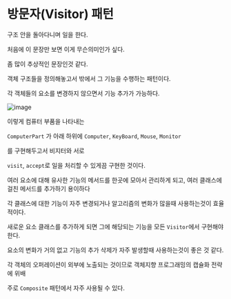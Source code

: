 # 방문자(Visitor) 패턴

구조 안을 돌아다니며 일을 한다.

처음에 이 문장만 보면 이게 무슨의미인가 싶다.

좀 많이 추상적인 문장인것 같다.

객체 구조들을 정의해놓고서 밖에서 그 기능을 수행하는 패턴이다.

각 객체들의 요소를 변경하지 않으면서 기능 추가가 가능하다.

![image](https://user-images.githubusercontent.com/74235102/140439389-534de8a3-e885-4c95-9c62-0772434d3537.png)

이렇게 컴퓨터 부품을 나타내는

`ComputerPart` 가 아래 하위에 `Computer`, `KeyBoard`, `Mouse`, `Monitor`

를 구현해두고서 비지터와 서로

`visit`, `accept`로 일을 처리할 수 있게끔 구현한 것이다.

여러 요소에 대해 유사한 기능의 메서드를 한곳에 모아서 관리하게 되고, 여러 클래스에 걸친 메서드를 추가하기 용이하다

각 클래스에 대한 기능이 자주 변경되거나 알고리즘의 변화가 많을때 사용하는것이 효율적이다.

새로운 요소 클래스를 추가하게 되면 그에 해당되는 기능을 모든 `Visitor`에서 구현해야 한다.

요소의 변화가 거의 없고 기능의 추가 삭제가 자주 발생할때 사용하는것이 좋은 것 같다.

각 객체의 오퍼레이션이 외부에 노출되는 것이므로 객체지향 프로그래밍의 캡슐화 전략에 위배

주로 `Composite` 패턴에서 자주 사용될 수 있다.